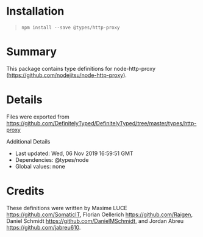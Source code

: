 # Installation
> `npm install --save @types/http-proxy`

# Summary
This package contains type definitions for node-http-proxy (https://github.com/nodejitsu/node-http-proxy).

# Details
Files were exported from https://github.com/DefinitelyTyped/DefinitelyTyped/tree/master/types/http-proxy

Additional Details
 * Last updated: Wed, 06 Nov 2019 16:59:51 GMT
 * Dependencies: @types/node
 * Global values: none

# Credits
These definitions were written by Maxime LUCE <https://github.com/SomaticIT>, Florian Oellerich <https://github.com/Raigen>, Daniel Schmidt <https://github.com/DanielMSchmidt>, and Jordan Abreu <https://github.com/jabreu610>.
